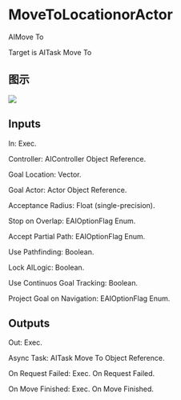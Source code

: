 # MoveToLocationorActor

AIMove To

Target is AITask Move To

## 图示

![]($-20221218-17484157.png)

## Inputs

In: Exec.

Controller: AIController Object Reference.

Goal Location: Vector.

Goal Actor: Actor Object Reference.

Acceptance Radius: Float (single-precision).

Stop on Overlap: EAIOptionFlag Enum.

Accept Partial Path: EAIOptionFlag Enum.

Use Pathfinding: Boolean.

Lock AILogic: Boolean.

Use Continuos Goal Tracking: Boolean.

Project Goal on Navigation: EAIOptionFlag Enum.  

## Outputs

Out: Exec.

Async Task: AITask Move To Object Reference.

On Request Failed: Exec. On Request Failed.

On Move Finished: Exec. On Move Finished.

